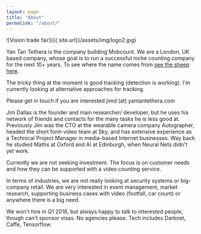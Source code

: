 ```yaml
---
layout: page
title: "About"
permalink: "/about/"
---
```


![Vision trade fair]({{ site.url}}/assets/img/logo2.jpg)

Yan Tan Tethera is the company building Mobcount. We are a London, UK based company, whose goal is to run a successful niche counting company for the next 10+ years. To see where the name comes from <a href = "https://youtu.be/Oev332D0K0I?t=28s" title="Sheep Counting">see the sheep here</a>.

The tricky thing at the moment is good tracking (detection is working). I'm currently looking at alternative approaches for tracking. 

Please get in touch if you are interested  jimd (at) yantantethera.com

Jim Dallas is the founder and main researcher/ developer, but he uses his network of friends and contacts for the many tasks he is less good at. Previously Jim was the CTO at the wearable camera company Autographer, headed the short form video team at Sky, and has extensive experience as a Technical Project Manager in media-based Internet businesses. Way back he studied Maths at Oxford and AI at Edinburgh, when Neural Nets didn't yet work.

Currently we are not seeking investment. The focus is on customer needs and how they  can be supported with a video counting service.

In terms of industries, we are not really looking at security systems or big-company retail. We are very interested in event management, market research, supporting business cases with video (footfall, car count) or anywhere there is a big need.

We won't hire in Q1 2018, but always happy to talk to interested people, though can't sponsor visas. No agencies please. Tech includes Darknet, Caffe, Tensorflow.
